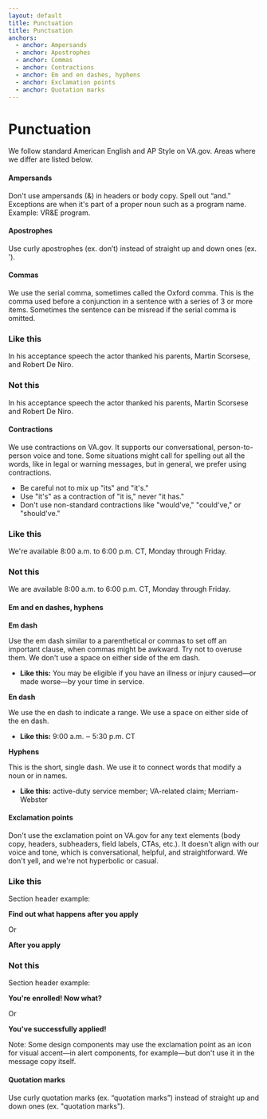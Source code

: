 ```yaml
---
layout: default
title: Punctuation
title: Punctuation
anchors:
  - anchor: Ampersands
  - anchor: Apostrophes
  - anchor: Commas
  - anchor: Contractions
  - anchor: Em and en dashes, hyphens
  - anchor: Exclamation points
  - anchor: Quotation marks
---
```


# Punctuation
We follow standard American English and AP Style on VA.gov. Areas where we differ are listed below.

#### Ampersands

Don't use ampersands (&) in headers or body copy. Spell out “and.” Exceptions are when it's part of a proper noun such as a program name. Example: VR&E program.

#### Apostrophes
Use curly apostrophes (ex. don&rsquo;t) instead of straight up and down ones (ex. &apos;).

#### Commas

We use the serial comma, sometimes called the Oxford comma. This is the comma used before a conjunction in a sentence with a series of 3 or more items. Sometimes the sentence can be misread if the serial comma is omitted.


<div class="do-dont">
<div class="do-dont__do">
<h3 class="do-dont__heading">Like this</h3>
<div class="do-dont__content" markdown="1">

In his acceptance speech the actor thanked his parents, Martin Scorsese, and Robert De Niro.

</div>
</div>
<div class="do-dont__dont">
<h3 class="do-dont__heading">Not this</h3>
<div class="do-dont__content" markdown="1">

In his acceptance speech the actor thanked his parents, Martin Scorsese and Robert De Niro.

</div>
</div>
</div>





#### Contractions

We use contractions on VA.gov. It supports our conversational, person-to-person voice and tone. Some situations might call for spelling out all the words, like in legal or warning messages, but in general, we prefer using contractions. 

- Be careful not to mix up "its" and "it's."
- Use "it's" as a contraction of "it is," never "it has." 
- Don't use non-standard contractions like "would've," "could've," or "should've."


<div class="do-dont">
<div class="do-dont__do">
<h3 class="do-dont__heading">Like this</h3>
<div class="do-dont__content" markdown="1">
We're available 8:00 a.m. to 6:00 p.m. CT, Monday through Friday. 

</div>
</div>
<div class="do-dont__dont">
<h3 class="do-dont__heading">Not this</h3>
<div class="do-dont__content" markdown="1">
We are available 8:00 a.m. to 6:00 p.m. CT, Monday through Friday.

</div>
</div>
</div>





#### Em and en dashes, hyphens

__Em dash__ 

Use the em dash similar to a parenthetical or commas to set off an important clause, when commas might be awkward. Try not to overuse them. We don't use a space on either side of the em dash. 

- **Like this:** You may be eligible if you have an illness or injury caused&mdash;or made worse&mdash;by your time in service.

__En dash__ 

We use the en dash to indicate a range. We use a space on either side of the en dash.
- **Like this:** 9:00 a.m. ‒ 5:30 p.m. CT

__Hyphens__ 

This is the short, single dash. We use it to connect words that modify a noun or in names. 
- **Like this:** active-duty service member; VA-related claim; Merriam-Webster 





#### Exclamation points

Don't use the exclamation point on VA.gov for any text elements (body copy, headers, subheaders, field labels, CTAs, etc.). It doesn't align with our voice and tone, which is conversational, helpful, and straightforward. We don't yell, and we're not hyperbolic or casual.

<div class="do-dont">
<div class="do-dont__do">
<h3 class="do-dont__heading">Like this</h3>
<div class="do-dont__content" markdown="1">
Section header example:
  
__Find out what happens after you apply__

Or

__After you apply__

</div>
</div>
<div class="do-dont__dont">
<h3 class="do-dont__heading">Not this</h3>
<div class="do-dont__content" markdown="1">
Section header example:
  
__You're enrolled! Now what?__

Or

__You've successfully applied!__

</div>
</div>
</div>

Note: Some design components may use the exclamation point as an icon for visual accent&mdash;in alert components, for example&mdash;but don't use it in the message copy itself.

#### Quotation marks

Use curly quotation marks (ex. “quotation marks”) instead of straight up and down ones (ex. &quot;quotation marks&quot;).
